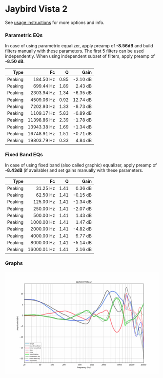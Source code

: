 # Jaybird Vista 2
See [usage instructions](https://github.com/jaakkopasanen/AutoEq#usage) for more options and info.

### Parametric EQs
In case of using parametric equalizer, apply preamp of **-8.56dB** and build filters manually
with these parameters. The first 5 filters can be used independently.
When using independent subset of filters, apply preamp of **-8.50 dB**.

| Type    | Fc          |    Q | Gain     |
|--------:|------------:|-----:|---------:|
| Peaking | 184.50 Hz   | 0.85 | -2.10 dB |
| Peaking | 699.44 Hz   | 1.89 | 2.43 dB  |
| Peaking | 2303.94 Hz  | 1.34 | -6.35 dB |
| Peaking | 4509.06 Hz  | 0.92 | 12.74 dB |
| Peaking | 7202.93 Hz  | 1.33 | -9.73 dB |
| Peaking | 1109.17 Hz  | 5.83 | -0.89 dB |
| Peaking | 11398.86 Hz | 2.39 | -1.78 dB |
| Peaking | 13943.38 Hz | 1.69 | -1.34 dB |
| Peaking | 16748.91 Hz | 1.51 | -0.71 dB |
| Peaking | 19803.79 Hz | 0.33 | 4.84 dB  |

### Fixed Band EQs
In case of using fixed band (also called graphic) equalizer, apply preamp of **-8.43dB**
(if available) and set gains manually with these parameters.

| Type    | Fc          |    Q | Gain     |
|--------:|------------:|-----:|---------:|
| Peaking | 31.25 Hz    | 1.41 | 0.36 dB  |
| Peaking | 62.50 Hz    | 1.41 | -0.15 dB |
| Peaking | 125.00 Hz   | 1.41 | -1.34 dB |
| Peaking | 250.00 Hz   | 1.41 | -2.07 dB |
| Peaking | 500.00 Hz   | 1.41 | 1.43 dB  |
| Peaking | 1000.00 Hz  | 1.41 | 1.47 dB  |
| Peaking | 2000.00 Hz  | 1.41 | -4.82 dB |
| Peaking | 4000.00 Hz  | 1.41 | 9.77 dB  |
| Peaking | 8000.00 Hz  | 1.41 | -5.14 dB |
| Peaking | 16000.01 Hz | 1.41 | 2.16 dB  |

### Graphs
![](./Jaybird%20Vista%202.png)